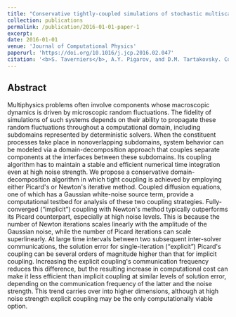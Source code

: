```yaml
---
title: "Conservative tightly-coupled simulations of stochastic multiscale systems"
collection: publications
permalink: /publication/2016-01-01-paper-1
excerpt:
date: 2016-01-01
venue: 'Journal of Computational Physics'
paperurl: 'https://doi.org/10.1016/j.jcp.2016.02.047'
citation: '<b>S. Taverniers</b>, A.Y. Pigarov, and D.M. Tartakovsky. Conservative tightly-coupled simulations of stochastic multiscale systems. <i>J. Comput. Phys.</i>, 313:400-414 (2016).'
---
```


## Abstract

Multiphysics problems often involve components whose macroscopic dynamics is driven by microscopic random fluctuations. The fidelity of simulations of such systems depends on their ability to propagate these random fluctuations throughout a computational domain, including subdomains represented by deterministic solvers. When the constituent processes take place in nonoverlapping subdomains, system behavior can be modeled via a domain-decomposition approach that couples separate components at the interfaces between these subdomains. Its coupling algorithm has to maintain a stable and efficient numerical time integration even at high noise strength. We propose a conservative domain-decomposition algorithm in which tight coupling is achieved by employing either Picard's or Newton's iterative method. Coupled diffusion equations, one of which has a Gaussian white-noise source term, provide a computational testbed for analysis of these two coupling strategies. Fully-converged (<q>implicit</q>) coupling with Newton's method typically outperforms its Picard counterpart, especially at high noise levels. This is because the number of Newton iterations scales linearly with the amplitude of the Gaussian noise, while the number of Picard iterations can scale superlinearly. At large time intervals between two subsequent inter-solver communications, the solution error for single-iteration (<q>explicit</q>) Picard's coupling can be several orders of magnitude higher than that for implicit coupling. Increasing the explicit coupling's communication frequency reduces this difference, but the resulting increase in computational cost can make it less efficient than implicit coupling at similar levels of solution error, depending on the communication frequency of the latter and the noise strength. This trend carries over into higher dimensions, although at high noise strength explicit coupling may be the only computationally viable option.